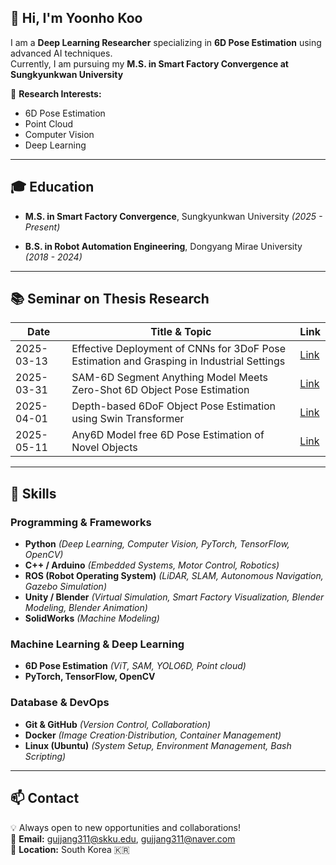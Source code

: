 ## 👋 Hi, I'm Yoonho Koo

I am a **Deep Learning Researcher** specializing in **6D Pose Estimation** using advanced AI techniques.  
Currently, I am pursuing my **M.S. in Smart Factory Convergence at Sungkyunkwan University**

🔬 **Research Interests:**
- 6D Pose Estimation
- Point Cloud
- Computer Vision
- Deep Learning
  
---

## 🎓 Education

- **M.S. in Smart Factory Convergence**, Sungkyunkwan University *(2025 - Present)*
  
- **B.S. in Robot Automation Engineering**, Dongyang Mirae University *(2018 - 2024)*
  
---

## 📚 Seminar on Thesis Research

| Date       | Title & Topic                                                                                         | Link  |
|------------|-------------------------------------------------------------------------------------------------------|-------|
| 2025-03-13 | Effective Deployment of CNNs for 3DoF Pose Estimation and Grasping in Industrial Settings             | [Link](https://www.youtube.com/watch?v=Xr6eF9ux5z4) |
| 2025-03-31 | SAM-6D Segment Anything Model Meets Zero-Shot 6D Object Pose Estimation                               | [Link](https://www.youtube.com/watch?v=eSFdqBNrNzU) |
| 2025-04-01 | Depth-based 6DoF Object Pose Estimation using Swin Transformer                                        | [Link](https://www.youtube.com/watch?v=T0psauag59g) |
| 2025-05-11 | Any6D Model free 6D Pose Estimation of Novel Objects                                                  | [Link](https://youtu.be/4i56bGquu9E?si=LJmBNw5eHnYaQ-Zs) |
---

## 🔧 Skills

### Programming & Frameworks
- **Python** *(Deep Learning, Computer Vision, PyTorch, TensorFlow, OpenCV)*
- **C++ / Arduino** *(Embedded Systems, Motor Control, Robotics)*
- **ROS (Robot Operating System)** *(LiDAR, SLAM, Autonomous Navigation, Gazebo Simulation)*
- **Unity / Blender** *(Virtual Simulation, Smart Factory Visualization, Blender Modeling, Blender Animation)*
- **SolidWorks** *(Machine Modeling)*

### Machine Learning & Deep Learning
- **6D Pose Estimation** *(ViT, SAM, YOLO6D, Point cloud)*
- **PyTorch, TensorFlow, OpenCV**

### Database & DevOps
- **Git & GitHub** *(Version Control, Collaboration)*
- **Docker** *(Image Creation·Distribution, Container Management)*
- **Linux (Ubuntu)** *(System Setup, Environment Management, Bash Scripting)*
  
---

  ## 📫 Contact
💡 Always open to new opportunities and collaborations!  
📧 **Email:** [gujjang311@skku.edu](mailto:gujjang311@skku.edu), [gujjang311@naver.com](mailto:gujjang311@naver.com)  
📍 **Location:** South Korea 🇰🇷
